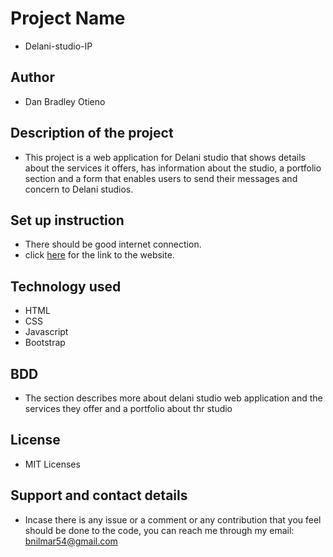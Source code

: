 
# Project Name
* Delani-studio-IP

## Author
* Dan Bradley Otieno

## Description of the project
* This project is a web application for Delani studio that shows details about the services it offers, has information about the studio, a portfolio section and a form that enables users to send their messages and concern to Delani studios.

## Set up instruction
* There should be good internet connection.
*  click <a href="https://candycrushpro.github.io/Delani-stidio-IP">here</a> for the link to the website.

## Technology used
* HTML
* CSS
* Javascript
* Bootstrap

## BDD
* The section describes more about delani studio web application and the services they offer and a portfolio about thr studio

## License
* MIT Licenses

## Support and contact details
 * Incase there is any issue or a comment or any contribution that you feel should be done to the code, you can reach me through my email: bnilmar54@gmail.com